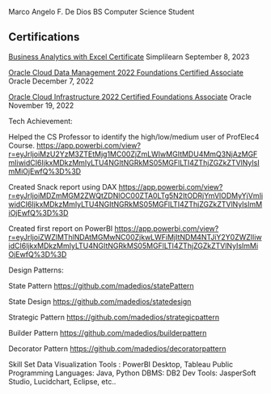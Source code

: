 Marco Angelo F. De Dios
BS Computer Science Student
## Certifications
[Business Analytics with Excel Certificate](https://simpli-web.app.link/e/dTsaedkmTCb) Simplilearn September 8, 2023

[Oracle Cloud Data Management 2022 Foundations Certified Associate](https://catalog-education.oracle.com/pls/certview/sharebadge?id=5AFBB6DC156CCE49E892FBDA4E860EEA7FF1BF2BEE08C0138BF76B4CF6E4E957) Oracle December 7, 2022

[Oracle Cloud Infrastructure 2022 Certified Foundations Associate](https://catalog-education.oracle.com/pls/certview/sharebadge?id=2C4856C07B4DAA428ADEB5C1A95FF86EA54DE832282FA5CDC0F3DFD890C2A66D) Oracle November 19, 2022

Tech Achievement:

Helped the CS Professor to identify the high/low/medium user of ProfElec4 Course.
https://app.powerbi.com/view?r=eyJrIjoiMzU2YzM3ZTEtMjg1MC00ZjZmLWIwMGItMDU4MmQ3NjAzMGFmIiwidCI6IjkxMDkzMmIyLTU4NGItNGRkMS05MGFlLTI4ZThjZGZkZTVlNyIsImMiOjEwfQ%3D%3D


Created Snack report using DAX
https://app.powerbi.com/view?r=eyJrIjoiMDZmMGM2ZWQtZDNlOC00ZTA0LTg5N2ItODRjYmVlODMyYjVmIiwidCI6IjkxMDkzMmIyLTU4NGItNGRkMS05MGFlLTI4ZThjZGZkZTVlNyIsImMiOjEwfQ%3D%3D

Created first report on PowerBI
https://app.powerbi.com/view?r=eyJrIjoiZWZlMThlNDAtMGMwNC00ZjkwLWFiMjItNDM4NTJiY2Y0ZWZlIiwidCI6IjkxMDkzMmIyLTU4NGItNGRkMS05MGFlLTI4ZThjZGZkZTVlNyIsImMiOjEwfQ%3D%3D


Design Patterns:

State Pattern
https://github.com/madedios/statePattern

State Design
https://github.com/madedios/statedesign

Strategic Pattern
https://github.com/madedios/strategicpattern

Builder Pattern
https://github.com/madedios/builderpattern

Decorator Pattern
https://github.com/madedios/decoratorpattern

Skill Set
Data Visualization Tools :  PowerBI Desktop, Tableau Public
Programming Languages: Java, Python
DBMS: DB2
Dev Tools: JasperSoft Studio, Lucidchart, Eclipse, etc..


<!---
madedios/madedios is a ✨ special ✨ repository because its `README.md` (this file) appears on your GitHub profile.
You can click the Preview link to take a look at your changes.
--->

